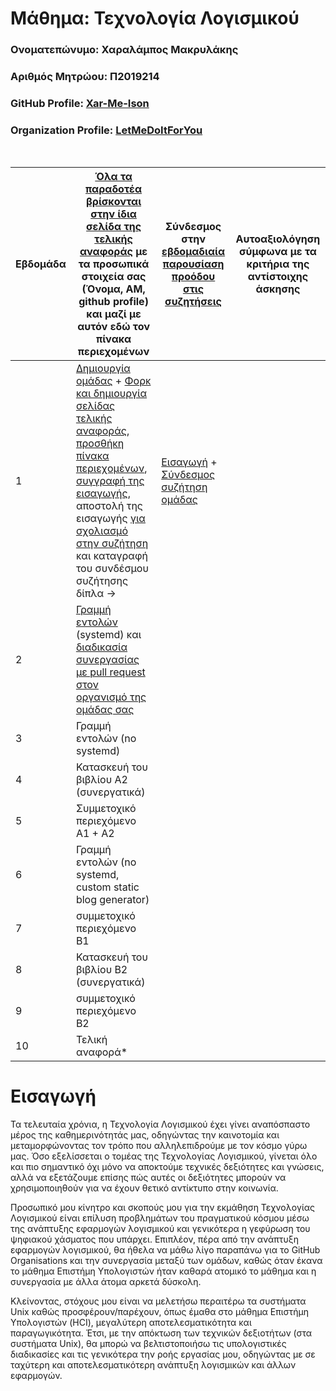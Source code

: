 # **Μάθημα: Τεχνολογία Λογισμικού**

###  Ονοματεπώνυμο: Χαραλάμπος Μακρυλάκης
###  Αριθμός Μητρώου: Π2019214
###  GitHub Profile: [Xar-Me-Ison](https://github.com/Xar-Me-Ison)
###  Organization Profile: [LetMeDoItForYou](https://github.com/LetMeDoItForYou/sw)

<br />

| Εβδομάδα | [Όλα τα παραδοτέα βρίσκονται στην ίδια σελίδα της τελικής αναφοράς](https://epidrome.github.io/teaching/deliverables/) με τα προσωπικά στοιχεία σας (Όνομα, ΑΜ, github profile) και μαζί με αυτόν εδώ τον πίνακα περιεχομένων | Σύνδεσμος στην [εβδομαδιαία παρουσίαση προόδου στις συζητήσεις](https://github.com/courses-ionio/help/discussions/categories/show-and-tell) | Αυτοαξιολόγηση σύμφωνα με τα κριτήρια της αντίστοιχης άσκησης |
| --- | --- | --- | --- |
| 1 | [Δημιουργία ομάδας](https://epidrome.github.io/teaching/team/) + [Φορκ και δημιουργία σελίδας τελικής αναφοράς](https://epidrome.github.io/teaching/guide/), [προσθήκη πίνακα περιεχομένων](https://raw.githubusercontent.com/courses-ionio/sw/master/README.md), [συγγραφή της εισαγωγής](https://epidrome.github.io/teaching/intro/), αποστολή της εισαγωγής [για σχολιασμό στην συζήτηση](https://github.com/courses-ionio/sw/discussions/categories/show-and-tell) και καταγραφή του συνδέσμου συζήτησης δίπλα → | [Εισαγωγή](#εισαγωγή) + [Σύνδεσμος συζήτηση ομάδας](https://github.com/courses-ionio/sw/discussions/1133#discussioncomment-5019249) | |
| 2 | [Γραμμή εντολών](https://epidrome.github.io/teaching/cli) (systemd) και [διαδικασία συνεργασίας με pull request στον οργανισμό της ομάδας σας](https://epidrome.github.io/teaching/team) | | |
| 3 | Γραμμή εντολών (no systemd) | | |
| 4 | Κατασκευή του βιβλίου Α2 (συνεργατικά) | | |
| 5 | Συμμετοχικό περιεχόμενο A1 + A2 | | |
| 6 | Γραμμή εντολών (no systemd, custom static blog generator) | | |
| 7 | συμμετοχικό περιεχόμενο B1 | | |
| 8 | Κατασκευή του βιβλίου Β2 (συνεργατικά) | | |
| 9 | συμμετοχικό περιεχόμενο B2 | | |
| 10 | Τελική αναφορά* | | |

# Εισαγωγή 

Τα τελευταία χρόνια, η Τεχνολογία Λογισμικού έχει γίνει αναπόσπαστο μέρος της καθημερινότητάς μας, οδηγώντας την καινοτομία και μεταμορφώνοντας τον τρόπο που αλληλεπιδρούμε με τον κόσμο γύρω μας. Όσο εξελίσσεται ο τομέας της Τεχνολογίας Λογισμικού, γίνεται όλο και πιο σημαντικό όχι μόνο να αποκτούμε τεχνικές δεξιότητες και γνώσεις, αλλά να εξετάζουμε επίσης πώς αυτές οι δεξιότητες μπορούν να χρησιμοποιηθούν για να έχουν θετικό αντίκτυπο στην κοινωνία. 

Προσωπικό μου κίνητρο και σκοπούς μου για την εκμάθηση Τεχνολογίας Λογισμικού είναι επίλυση προβλημάτων του πραγματικού κόσμου μέσω της ανάπτυξης εφαρμογών λογισμικού και γενικότερα η γεφύρωση του ψηφιακού χάσματος που υπάρχει. Επιπλέον, πέρα από την ανάπτυξη εφαρμογών λογισμικού, θα ήθελα να μάθω λίγο παραπάνω για το GitHub Organisations και την συνεργασία μεταξύ των ομάδων, καθώς όταν έκανα το μάθημα Επιστήμη Υπολογιστών ήταν καθαρά ατομικό το μάθημα και η συνεργασία με άλλα άτομα αρκετά δύσκολη. 

Κλείνοντας, στόχους μου είναι να μελετήσω περαιτέρω τα συστήματα Unix καθώς προσφέρουν/παρέχουν, όπως έμαθα στο μάθημα Επιστήμη Υπολογιστών (HCI), μεγαλύτερη αποτελεσματικότητα και παραγωγικότητα. Έτσι, με την απόκτωση των τεχνικών δεξιοτήτων (στα συστήματα Unix),  θα μπορώ να βελτιστοποιήσω τις υπολογιστικές διαδικασίες και τις γενικότερα την ροής εργασίας μου, οδηγώντας με σε ταχύτερη και αποτελεσματικότερη ανάπτυξη λογισμικών και άλλων εφαρμογών.
